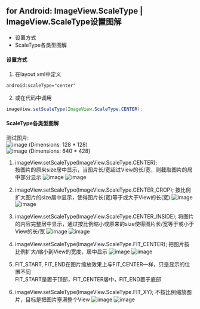 ## for Android: ImageView.ScaleType | ImageView.ScaleType设置图解 
>
- 设置方式
- ScaleType各类型图解

#### 设置方式
1. 在layout xml中定义
```xml
android:scaleType="center" 
```  
2. 或在代码中调用 
```java 
imageView.setScaleType(ImageView.ScaleType.CENTER);  
```

#### ScaleType各类型图解
测试图片:  
![image](../images-folder/0_1319976827wW01.png)
(Dimensions: 128 * 128)  
![image](../images-folder/0_1319976939pkgr.gif)
(Dimensions: 640 * 428)  

1. imageView.setScaleType(ImageView.ScaleType.CENTER);  
   按图片的原来size居中显示，当图片长/宽超过View的长/宽，则截取图片的居中部分显示
![image](../images-folder/center1.jpg) ![image](../images-folder/center2.gif)

2. imageView.setScaleType(ImageView.ScaleType.CENTER_CROP);
按比例扩大图片的size居中显示，使得图片长(宽)等于或大于View的长(宽)
![image](../images-folder/center_crop1.gif) ![image](../images-folder/center_crop2.gif)

3. imageView.setScaleType(ImageView.ScaleType.CENTER_INSIDE);
将图片的内容完整居中显示，通过按比例缩小或原来的size使得图片长/宽等于或小于View的长/宽 
![image](../images-folder/center_inside1.gif) ![image](../images-folder/center_inside2.gif)

4. imageView.setScaleType(ImageView.ScaleType.FIT_CENTER);
把图片按比例扩大/缩小到View的宽度，居中显示
![image](../images-folder/fit_center1.gif) ![image](../images-folder/fit_center2.gif)

5. FIT_START, FIT_END在图片缩放效果上与FIT_CENTER一样，只是显示的位置不同  
FIT_START是置于顶部，FIT_CENTER居中，FIT_END置于底部

6. imageView.setScaleType(ImageView.ScaleType.FIT_XY);
不按比例缩放图片，目标是把图片塞满整个View
![image](../images-folder/fit_xy1.gif) ![image](../images-folder/fit_xy2.gif)
